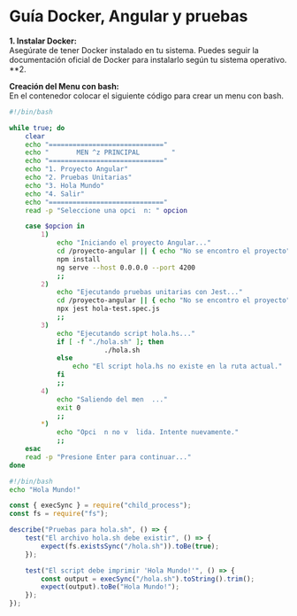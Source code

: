 # Guía Docker, Angular y pruebas
**1. Instalar Docker:**  
Asegúrate de tener Docker instalado en tu sistema. Puedes seguir la documentación oficial de Docker para instalarlo según tu sistema operativo.  
**2.

**Creación del Menu con bash:**  
En el contenedor colocar el siguiente código para crear un menu con bash.  
```bash
#!/bin/bash

while true; do
    clear
    echo "============================="
    echo "       MEN ^z PRINCIPAL        "
    echo "============================="
    echo "1. Proyecto Angular"
    echo "2. Pruebas Unitarias"
    echo "3. Hola Mundo"
    echo "4. Salir"
    echo "============================="
    read -p "Seleccione una opci  n: " opcion

    case $opcion in
        1)
            echo "Iniciando el proyecto Angular..."
            cd /proyecto-angular || { echo "No se encontro el proyecto"; exit 1; }
            npm install
            ng serve --host 0.0.0.0 --port 4200
            ;;
        2)
            echo "Ejecutando pruebas unitarias con Jest..."
            cd /proyecto-angular || { echo "No se encontro el proyecto"; exit 1; }
            npx jest hola-test.spec.js
            ;;
        3)
            echo "Ejecutando script hola.hs..."
            if [ -f "./hola.sh" ]; then
                        ./hola.sh
            else
                echo "El script hola.hs no existe en la ruta actual."
            fi
            ;;
        4)
            echo "Saliendo del men  ..."
            exit 0
            ;;
        *)
            echo "Opci  n no v  lida. Intente nuevamente."
            ;;
    esac
    read -p "Presione Enter para continuar..."
done
```


```bash
#!/bin/bash
echo "Hola Mundo!"
```


```javascript
const { execSync } = require("child_process");
const fs = require("fs");

describe("Pruebas para hola.sh", () => {
    test("El archivo hola.sh debe existir", () => {
        expect(fs.existsSync("/hola.sh")).toBe(true);
    });

    test("El script debe imprimir 'Hola Mundo!'", () => {
        const output = execSync("/hola.sh").toString().trim();
        expect(output).toBe("Hola Mundo!");
    });
});

```
